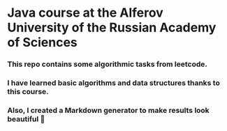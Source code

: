 # Java course at the Alferov University of the Russian Academy of Sciences

### This repo contains some algorithmic tasks from leetcode.
### I have learned basic algorithms and data structures thanks to this course.
### Also, I created a Markdown generator to make results look beautiful 🥳
